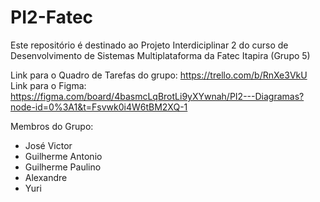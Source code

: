 # PI2-Fatec
Este repositório é destinado ao Projeto Interdiciplinar 2 do curso de Desenvolvimento de Sistemas Multiplataforma da Fatec Itapira (Grupo 5)

Link para o Quadro de Tarefas do grupo: https://trello.com/b/RnXe3VkU
Link para o Figma: https://figma.com/board/4basmcLqBrotLi9yXYwnah/PI2---Diagramas?node-id=0%3A1&t=Fsvwk0i4W6tBM2XQ-1

Membros do Grupo:
- José Victor
- Guilherme Antonio
- Guilherme Paulino
- Alexandre
- Yuri
